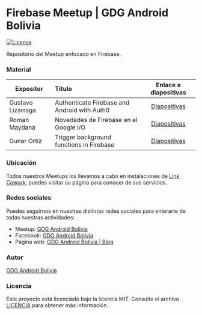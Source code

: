 # Firebase Meetup | GDG Android Bolivia
[![License](http://img.shields.io/:license-mit-blue.svg?style=flat-square)](http://doge.mit-license.org)

Repositorio del Meetup enfocado en Firebase.

### Material
| Expositor | Título | Enlace a diapositivas |
| ------------- |:-------------| :-----:|
| Gustavo Lizárraga | Authenticate Firebase and Android with Auth0 | [Diapositivas](https://docs.google.com/presentation/d/e/2PACX-1vRCgAPxgbd5uIjfMIYT1wg0DCDLrYrr15bCWEBDbzr5YUVGvCrFVrA0mkCkAOSmkpadAQsYLmU7mpIo/pub?start=false&loop=false&delayms=3000) |
| Roman Maydana | Novedades de Firebase en el Google I/O | [Diapositivas](https://docs.google.com/presentation/d/1dRpAPoGp8oQmbzRSG5U7WlGGKDlGPC_t7IGBSTmisf8/edit#slide=id.g5986f48ad6_0_60) |
| Gunar Ortiz | Trigger background functions in Firebase | [Diapositivas](https://docs.google.com/presentation/d/1gZM57HNhSt4yN-IB4CrKwxrM9QDbKanmPPstCl4eqmM/edit#slide=id.g59886ca58f_2_140) |

### Ubicación
Todos nuestros Meetups los llevamos a cabo en instalaciones de [Link Cowork](http://www.linkcowork.com.bo/), puedes visitar su página para conocer de sus servicios.

### Redes sociales
Puedes seguirnos en nuestras distintas redes sociales para enterarte de todas nuestras actividades:

- Meetup: [GDG Android Bolivia](https://www.meetup.com/es-ES/GDGAndroidBolivia/) 
- Facebook: [GDG Android Bolivia](https://www.facebook.com/GDGAndroidBolivia)
- Página web: [GDG Android Bolivia | Blog](https://gdg.androidbolivia.com/)

### Autor
[GDG Android Bolivia](https://github.com/GDGAndroidBolivia)

### Licencia
Este proyecto está licenciado bajo la licencia MIT. Consulte el archivo [LICENCIA](https://github.com/GDGAndroidBolivia/june-2019-firebase-meetup/blob/master/LICENSE.md) para obtener más información.
